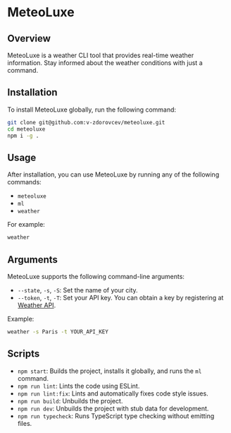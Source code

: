 # MeteoLuxe

## Overview
MeteoLuxe is a weather CLI tool that provides real-time weather information. Stay informed about the weather conditions with just a command.

## Installation
To install MeteoLuxe globally, run the following command:
```bash
git clone git@github.com:v-zdorovcev/meteoluxe.git
cd meteoluxe
npm i -g .
```

## Usage
After installation, you can use MeteoLuxe by running any of the following commands:
- `meteoluxe`
- `ml`
- `weather`

For example:
```bash
weather
```

## Arguments
MeteoLuxe supports the following command-line arguments:
- `--state`, `-s`, `-S`: Set the name of your city.
- `--token`, `-t`, `-T`: Set your API key. You can obtain a key by registering at [Weather API](https://www.weatherapi.com/my/).

Example:
```bash
weather -s Paris -t YOUR_API_KEY
```

## Scripts
- `npm start`: Builds the project, installs it globally, and runs the `ml` command.
- `npm run lint`: Lints the code using ESLint.
- `npm run lint:fix`: Lints and automatically fixes code style issues.
- `npm run build`: Unbuilds the project.
- `npm run dev`: Unbuilds the project with stub data for development.
- `npm run typecheck`: Runs TypeScript type checking without emitting files.
